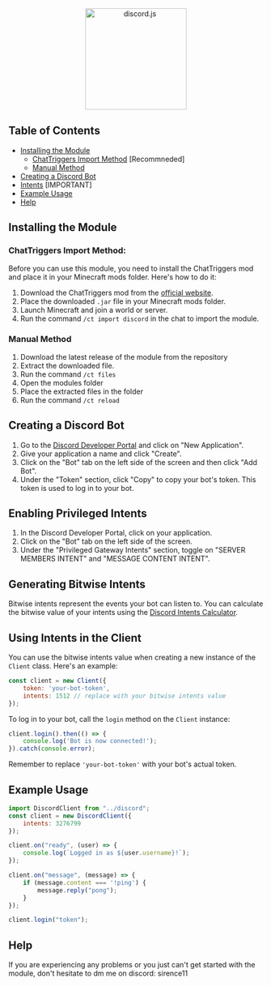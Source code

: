 <div align="center">
    <a href="https://www.chattriggers.com/modules/v/discord"><img src="https://i.imgur.com/a6v1uUd.png" width="200" alt="discord.js" /></a>
</div>


## Table of Contents
- [Installing the Module](#installing-the-module)
   - [ChatTriggers Import Method](#chattriggers-import-method) [Recommneded]
   - [Manual Method](#manual-method)
- [Creating a Discord Bot](#creating-a-discord-bot)
- [Intents](#enabling-privileged-intents) [IMPORTANT]
- [Example Usage](#example-usage)
- [Help](#help)

## Installing the Module

### ChatTriggers Import Method: 

Before you can use this module, you need to install the ChatTriggers mod and place it in your Minecraft mods folder. Here's how to do it:

1. Download the ChatTriggers mod from the [official website](https://chattriggers.com/).
2. Place the downloaded `.jar` file in your Minecraft mods folder.
3. Launch Minecraft and join a world or server.
4. Run the command `/ct import discord` in the chat to import the module.

### Manual Method

1. Download the latest release of the module from the repository
2. Extract the downloaded file.
3. Run the command `/ct files`
4. Open the modules folder
5. Place the extracted files in the folder
6. Run the command `/ct reload`

## Creating a Discord Bot

1. Go to the [Discord Developer Portal](https://discord.com/developers/applications) and click on "New Application".
2. Give your application a name and click "Create".
3. Click on the "Bot" tab on the left side of the screen and then click "Add Bot".
4. Under the "Token" section, click "Copy" to copy your bot's token. This token is used to log in to your bot.

## Enabling Privileged Intents

1. In the Discord Developer Portal, click on your application.
2. Click on the "Bot" tab on the left side of the screen.
3. Under the "Privileged Gateway Intents" section, toggle on "SERVER MEMBERS INTENT" and "MESSAGE CONTENT INTENT".

## Generating Bitwise Intents

Bitwise intents represent the events your bot can listen to. You can calculate the bitwise value of your intents using the [Discord Intents Calculator](https://discord-intents-calculator.vercel.app/). 

## Using Intents in the Client

You can use the bitwise intents value when creating a new instance of the `Client` class. Here's an example:

```javascript
const client = new Client({
    token: 'your-bot-token',
    intents: 1512 // replace with your bitwise intents value
});
```

To log in to your bot, call the `login` method on the `Client` instance:

```javascript
client.login().then(() => {
    console.log('Bot is now connected!');
}).catch(console.error);
```

Remember to replace `'your-bot-token'` with your bot's actual token.

## Example Usage
```js
import DiscordClient from "../discord";
const client = new DiscordClient({
    intents: 3276799
});

client.on("ready", (user) => {
    console.log(`Logged in as ${user.username}!`);
});

client.on("message", (message) => {
    if (message.content === '!ping') {
        message.reply("pong");
    }
});

client.login("token");
```

## Help
If you are experiencing any problems or you just can't get started with the module, don't hesitate to dm me on discord: sirence11